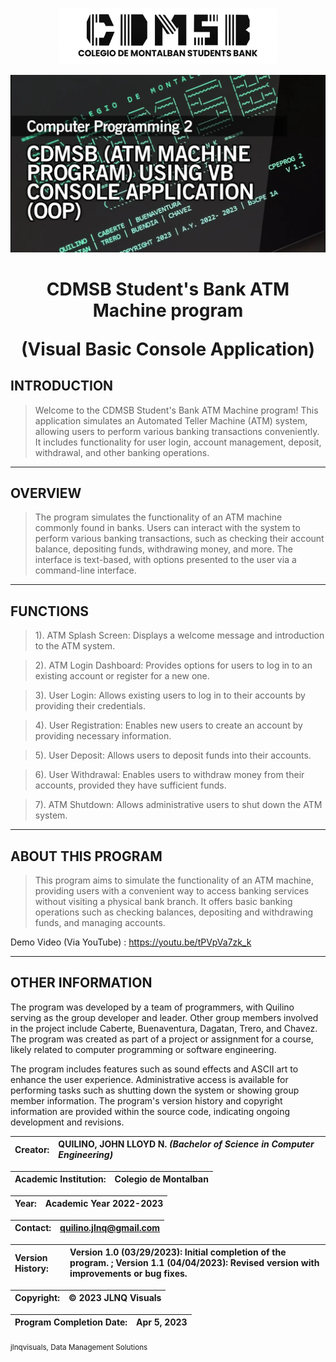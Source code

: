 <p align="center">
    <a href="https://youtu.be/tPVpVa7zk_k">
        <img src="https://github.com/jlnqvisuals/CDMSB-ATM-Machine/blob/main/logo.png?raw=true" width="350" height="90">
    </a>
</p>



<img src="https://raw.githubusercontent.com/jlnqvisuals/CDMSB-ATM-Machine/main/maxresdefault.webp">


<div align="center">
  <h1>CDMSB Student's Bank ATM Machine program <p> (Visual Basic Console Application)</h1>
  </div>


## INTRODUCTION
>Welcome to the CDMSB Student's Bank ATM Machine program! This application simulates an Automated Teller Machine (ATM) system, allowing users to perform various banking transactions conveniently. It includes functionality for user login, account management, deposit, withdrawal, and other banking operations.

-------------------------------------
## OVERVIEW
>The program simulates the functionality of an ATM machine commonly found in banks. Users can interact with the system to perform various banking transactions, such as checking their account balance, depositing funds, withdrawing money, and more. The interface is text-based, with options presented to the user via a command-line interface.

-------------------------------------
## FUNCTIONS

>1). ATM Splash Screen: Displays a welcome message and introduction to the ATM system.

>2). ATM Login Dashboard: Provides options for users to log in to an existing account or register for a new one.

>3). User Login: Allows existing users to log in to their accounts by providing their credentials.

>4). User Registration: Enables new users to create an account by providing necessary information.

>5). User Deposit: Allows users to deposit funds into their accounts.

>6). User Withdrawal: Enables users to withdraw money from their accounts, provided they have sufficient funds.

>7). ATM Shutdown: Allows administrative users to shut down the ATM system.

-------------------------------------
## ABOUT THIS PROGRAM

>This program aims to simulate the functionality of an ATM machine, providing users with a convenient way to access banking services without visiting a physical bank branch. It offers basic banking operations such as checking balances, depositing and withdrawing funds, and managing accounts.

Demo Video (Via YouTube) : https://youtu.be/tPVpVa7zk_k

-------------------------------------
## OTHER INFORMATION

The program was developed by a team of programmers, with Quilino serving as the group developer and leader. Other group members involved in the project include Caberte, Buenaventura, Dagatan, Trero, and Chavez. The program was created as part of a project or assignment for a course, likely related to computer programming or software engineering.

The program includes features such as sound effects and ASCII art to enhance the user experience.
Administrative access is available for performing tasks such as shutting down the system or showing group member information.
The program's version history and copyright information are provided within the source code, indicating ongoing development and revisions.


|**Creator:** | QUILINO, JOHN LLOYD N. _(Bachelor of Science in Computer Engineering)_ |
|-------------------------:|:--------------|

|**Academic Institution:** | Colegio de Montalban |
|-------------------------:|:--------------|

|**Year:** |Academic Year 2022-2023|
|-------------------------:|:--------------|

|**Contact:** |quilino.jlnq@gmail.com|
|-------------------------:|:--------------|

|**Version History:** |Version 1.0 (03/29/2023): Initial completion of the program. ; Version 1.1 (04/04/2023): Revised version with improvements or bug fixes.|
|:-------------------------|:--------------|

|**Copyright:** |© 2023 JLNQ Visuals|
|-------------------------:|:--------------|

|**Program Completion Date:** |Apr 5, 2023|
|-------------------------:|:--------------|



<sub>jlnqvisuals, Data Management Solutions</sub>




